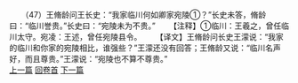 　　（47）王脩龄问王长史：“我家临川何如卿家宛陵①？”长史未答，脩龄曰：“临川誉贵。”长史曰：“宛陵未为不贵。”
　　【注释】①临川：王羲之，曾任临川太守。宛凌：王述，曾任宛陵县令。
　　【译文】王脩龄问长史王濛说：“我家的临川和你家的宛陵相比，谁强些？”王濛还没有回答；王脩龄又说：“临川名声好，而且尊贵。”王濛说：“宛陵也不算不尊贵。”
<br>[上一篇](09_46) [回卷首](09_00) [下一篇](09_48)
